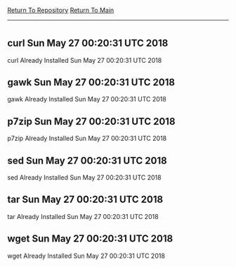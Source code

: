 [Return To Repository](https://github.com/deathbybandaid/piholeparser/)
[Return To Main](https://github.com/deathbybandaid/piholeparser/blob/master/RecentRunLogs/Mainlog.md)
____________________________________
# 
## curl Sun May 27 00:20:31 UTC 2018
curl Already Installed Sun May 27 00:20:31 UTC 2018
## gawk Sun May 27 00:20:31 UTC 2018
gawk Already Installed Sun May 27 00:20:31 UTC 2018
## p7zip Sun May 27 00:20:31 UTC 2018
p7zip Already Installed Sun May 27 00:20:31 UTC 2018
## sed Sun May 27 00:20:31 UTC 2018
sed Already Installed Sun May 27 00:20:31 UTC 2018
## tar Sun May 27 00:20:31 UTC 2018
tar Already Installed Sun May 27 00:20:31 UTC 2018
## wget Sun May 27 00:20:31 UTC 2018
wget Already Installed Sun May 27 00:20:31 UTC 2018
